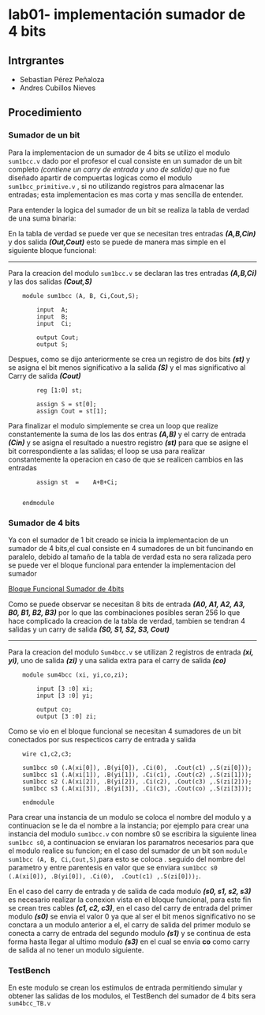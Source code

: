 # lab01- implementación sumador de 4 bits

## Intrgrantes

* Sebastian Pérez Peñaloza
* Andres Cubillos Nieves

## Procedimiento

### Sumador de un bit

Para la implementacion de un sumador de 4 bits se utilizo el modulo `sum1bcc.v` dado por el profesor el cual consiste 
en un sumador de un bit completo *(contiene un carry de entrada y uno de salida)* que no fue diseñado apartir de compuertas
logicas como el modulo `sum1bcc_primitive.v` , si no utilizando registros para almacenar las entradas; esta implementacion es 
mas corta y mas sencilla de entender.

Para entender la logica del sumador de un bit se realiza la tabla de verdad de una suma binaria:  


En la tabla de verdad se puede ver que se necesitan tres entradas ***(A,B,Cin)*** y dos salida ***(Out,Cout)*** esto se puede de manera 
mas simple en el siguiente bloque funcional:

---

Para la creacion del modulo `sum1bcc.v` se declaran las tres entradas ***(A,B,Ci)*** y las dos salidas ***(Cout,S)***

~~~
	module sum1bcc (A, B, Ci,Cout,S);
	
		input  A;
  		input  B;
  		input  Ci;
  		
		output Cout;
  		output S;
~~~

Despues, como se dijo anteriormente se crea un registro de dos bits ***(st)*** y se asigna el bit menos significativo a la salida ***(S)***
y el mas significativo al Carry de salida ***(Cout)***  

~~~
		reg [1:0] st;

  		assign S = st[0];
  		assign Cout = st[1];
~~~

Para finalizar el modulo simplemente se crea un loop que realize constantemente la  suma de los las dos entras ***(A,B)*** y el carry 
de entrada ***(Cin)*** y se asigna el resultado a nuestro registro ***(st)*** para que se asigne el bit correspondiente a las salidas; el loop se
usa para realizar constantemente la operacion en caso de que se realicen cambios en las entradas

~~~
		assign st  = 	A+B+Ci;
 
  
	endmodule 
~~~

### Sumador de 4 bits

Ya con el sumador de 1 bit creado se inicia la implementacion de un sumador de 4 bits,el cual consiste en 4 sumadores de un bit funcinando en paralelo,
debido al tamaño de la tabla de verdad esta no sera ralizada pero se puede ver el bloque funcional para entender la implementacion del sumador

[Bloque Funcional Sumador de 4bits](4bits.PNG)

Como se puede observar se necesitan 8 bits de entrada ***(A0, A1, A2, A3, B0, B1, B2, B3)*** por lo que las combinaciones posibles seran 256 lo que hace 
complicado la creacion de la tabla de verdad, tambien se tendran 4 salidas y un carry de salida ***(S0, S1, S2, S3, Cout)***

---

Para la creacion del modulo `Sum4bcc.v` se utilizan 2 registros de entrada ***(xi, yi)***, uno de salida ***(zi)*** y una salida extra para el carry de salida ***(co)***

~~~
	module sum4bcc (xi, yi,co,zi);

		input [3 :0] xi;
  		input [3 :0] yi;
  		
		output co;
  		output [3 :0] zi;
~~~

Como se vio en el bloque funcional se necesitan 4 sumadores de un bit conectados por sus respecticos carry de entrada y salida

~~~
	wire c1,c2,c3;
  
	sum1bcc s0 (.A(xi[0]), .B(yi[0]), .Ci(0),  .Cout(c1) ,.S(zi[0]));
  	sum1bcc s1 (.A(xi[1]), .B(yi[1]), .Ci(c1), .Cout(c2) ,.S(zi[1]));
  	sum1bcc s2 (.A(xi[2]), .B(yi[2]), .Ci(c2), .Cout(c3) ,.S(zi[2]));
  	sum1bcc s3 (.A(xi[3]), .B(yi[3]), .Ci(c3), .Cout(co) ,.S(zi[3]));

	endmodule
~~~

Para crear una instancia de un modulo se coloca el nombre del modulo y a continuacion se le da el nombre a la instancia; por ejemplo para crear 
una instancia del modulo `sum1bcc.v` con nombre s0 se escribira la siguiente linea `sum1bcc s0`, a continuacion se enviaran los paramatros necesarios para que el modulo 
realice su funcion; en el caso del sumador de un bit son `module sum1bcc (A, B, Ci,Cout,S)`,para esto se coloca . seguido del nombre del parametro y entre parentesis en valor que 
se enviara `sum1bcc s0 (.A(xi[0]), .B(yi[0]), .Ci(0),  .Cout(c1) ,.S(zi[0]));`.

En el caso del carry de entrada y de salida de cada modulo ***(s0, s1, s2, s3)*** es necesario realizar la conexion vista en el bloque funcional, para este fin se crean tres cables
***(c1, c2, c3)***, en el caso del carry de entrada del primer modulo ***(s0)*** se envia el valor 0 ya que al ser el bit menos significativo no se conctara a un modulo anterior a el,
el carry de salida del primer modulo se conecta a carry de entrada del segundo modulo ***(s1)*** y se continua de esta forma hasta llegar al ultimo modulo ***(s3)*** en el cual se envia **co**
como carry de salida al no tener un modulo siguiente.
 
### TestBench

En este modulo se crean los estimulos de entrada permitiendo simular y obtener las salidas de los modulos, el TestBench del sumador de 4 bits sera `sum4bcc_TB.v`